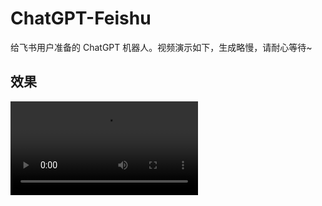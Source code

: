 # ChatGPT-Feishu
给飞书用户准备的 ChatGPT 机器人。视频演示如下，生成略慢，请耐心等待~

## 效果

<video src="https://postimg.aliavv.com/picgo/202302100113456.mp4"/>

## 如何使用本项目代码？

> 视频教程见 -> 

### 1. 创建一个飞书开放平台应用，并获取到 APPID 和 Secret

访问 [开发者后台](https://open.feishu.cn/app?lang=zh-CN)，创建一个名为 **ChatGPT** 的应用，并上传应用头像。创建完成后，访问【凭证与基础信息】页面，复制 APPID 和 Secret 备用。

![image-20230210012031179](https://postimg.aliavv.com/picgo/202302100120339.png)

### 2. 开启机器人能力

打开应用的机器人应用功能

![image-20230210012110735](https://postimg.aliavv.com/picgo/202302100121008.png)

### 3. 访问 [AirCode](https://aircode.io/dashboard) ，创建一个新的项目

登录 [AirCode](https://aircode.io/dashboard) ，创建一个新的 Node.js v16 的项目，项目名可以根据你的需要填写，可以填写 ChatGPT

![image-20230210012334145](https://postimg.aliavv.com/picgo/202302100123254.png)

### 4. 复制本项目下的 event.js 的源码内容，并粘贴到 Aircode 当中

访问[ChatGPT-Feishu/event.js at master · bestony/ChatGPT-Feishu (github.com)](https://github.com/bestony/ChatGPT-Feishu/blob/master/event.js)，复制代码

![image-20230210012555571](https://postimg.aliavv.com/picgo/202302100125750.png)

并把代码粘贴到 AIrcode 默认创建的 hello.js 。然后点击顶部的 deploy ，完成第一次部署。

![image-20230210012653296](https://postimg.aliavv.com/picgo/202302100126536.png)

部署成功后，可以在下方看到。

![image-20230210012808063](https://postimg.aliavv.com/picgo/202302100128288.png)

### 3. 配置环境变量

接下来我们来配置环境变量，你需要配置三个环境变量 `APPID` 、`SECRET` 和 `BOTNAME`，APPID 填写你刚刚在飞书开放平台获取的 APPID，SECRET 填写你在飞书开放平台获取到的 SECRET，BOTNAME 填写你的机器人的名字。

![image-20230210013355689](https://postimg.aliavv.com/picgo/202302100133798.png)

配置完成后，点击上方的 **Deploy** 按钮部署，使这些环境变量生效。

![image-20230210013518142](https://postimg.aliavv.com/picgo/202302100135209.png)

会变成这样的

![image-20230210013603084](https://postimg.aliavv.com/picgo/202302100136124.png)

### 4. 获取 OpenAI 的 KEY ，并配置环境变量

访问 [Account API Keys - OpenAI API](https://platform.openai.com/account/api-keys) ，点击这里的 Create new secret key ，创建一个新的 key ，并保存备用。

![image-20230210013702015](https://postimg.aliavv.com/picgo/202302100137078.png)

重新回到 Aircode， 配置一个名为 `KEY` 的环境变量，并填写你刚刚生成的 Key 。配置完成后，点击部署使其生效。

![image-20230210022322720](https://postimg.aliavv.com/picgo/202302100223839.png)

### 5. 开启权限并配置事件

访问开放平台页面，开通如下 6 个权限：

- im:message
- im:message.group_at_msg
- im:message.group_at_msg:readonly
- im:message.p2p_msg
- im:message.p2p_msg:readonly
- im:message:send_as_bot

![image-20230210022432066](https://postimg.aliavv.com/picgo/202302100224325.png)

然后回到 AirCode ，复制函数的调用地址。

![image-20230210022628784](https://postimg.aliavv.com/picgo/202302100226846.png)

然后回到事件订阅界面，添加事件。

![image-20230210022720552](https://postimg.aliavv.com/picgo/202302100227786.png)

### 6. 发布版本，等待审核

上述这些都配置完成后，你的机器人就配置好了，接下来只需要在飞书开放平台后台找到应用发布，创建一个全新的版本并发布版本即可。

## 如何贡献？

欢迎通过 issue 提交你的想法，帮助我迭代这个项目 or 直接通过 Pull Request 来提交你的代码。发布成功后，你就可以在飞书当中体验 ChatGPT 了。

![image-20230210022834052](https://postimg.aliavv.com/picgo/202302100228159.png)



## LICENSE

[GPLv3](LICENSE)